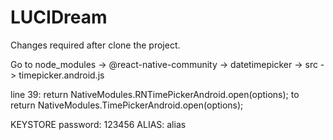 # LUCIDream

Changes required after clone the project.

Go to node_modules -> @react-native-community -> datetimepicker -> src -> timepicker.android.js

 line 39:
 return NativeModules.RNTimePickerAndroid.open(options);
to 
 return NativeModules.TimePickerAndroid.open(options);


KEYSTORE password: 123456
ALIAS: alias
